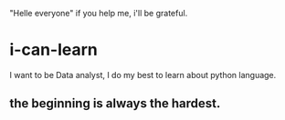"Helle everyone" 
if you help me, i'll be grateful.
# i-can-learn
I want to be Data analyst, I do my best to learn about python language.

## the beginning is always the hardest. 
